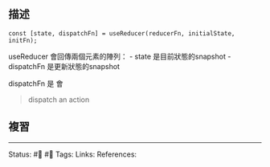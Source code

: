 ## 描述

```
const [state, dispatchFn] = useReducer(reducerFn, initialState, initFn);
```

useReducer 會回傳兩個元素的陣列：
	- state 是目前狀態的snapshot
	- dispatchFn 是更新狀態的snapshot


dispatchFn 是 會
> dispatch an action

## 複習


---
Status: #🌱 #📓 
Tags:
Links:
References: